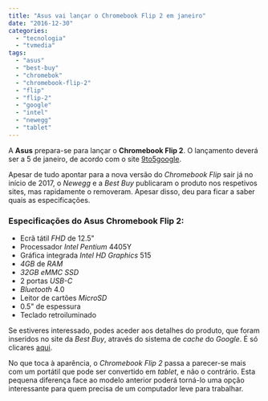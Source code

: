 ```yaml
---
title: "Asus vai lançar o Chromebook Flip 2 em janeiro"
date: "2016-12-30"
categories: 
  - "tecnologia"
  - "tvmedia"
tags: 
  - "asus"
  - "best-buy"
  - "chromebok"
  - "chromebook-flip-2"
  - "flip"
  - "flip-2"
  - "google"
  - "intel"
  - "newegg"
  - "tablet"
---
```


A **Asus** prepara-se para lançar o **Chromebook Flip 2**. O lançamento deverá ser a 5 de janeiro, de acordo com o site [9to5google](https://9to5google.com/2016/12/29/asus-chromebook-flip-2-best-buy/).

Apesar de tudo apontar para a nova versão do _Chromebook Flip_ sair já no início de 2017, o _Newegg_ e a _Best Buy_ publicaram o produto nos respetivos sites, mas rapidamente o removeram. Apesar disso, deu para ficar a saber quais as especificações.

### Especificações do Asus Chromebook Flip 2:

- Ecrã tátil _FHD_ de 12.5"
- Processador _Intel Pentium_ 4405Y
- Gráfica integrada _Intel HD Graphics_ 515
- _4GB_ de _RAM_
- _32GB eMMC SSD_
- 2 portas _USB-C_
- _Bluetooth_ 4.0
- Leitor de cartões _MicroSD_
- 0.5" de espessura
- Teclado retroiluminado

Se estiveres interessado, podes aceder aos detalhes do produto, que foram inseridos no site da _Best Buy_, através do sistema de _cache_ do _Google_. É só clicares [aqui](http://webcache.googleusercontent.com/search?q=cache:71-R6Eyyzi4J:www.bestbuy.com/site/asus-12-5-touch-screen-chromebook-intel-pentium-4gb-memory-32gb-emmc-flash-memory-silver/5655118.p%3FskuId%3D5655118+&cd=1&hl=en&ct=clnk&gl=us).

No que toca à aparência, o _Chromebook Flip 2_ passa a parecer-se mais com um portátil que pode ser convertido em _tablet_, e não o contrário. Esta pequena diferença face ao modelo anterior poderá torná-lo uma opção interessante para quem precisa de um computador leve para trabalhar.
